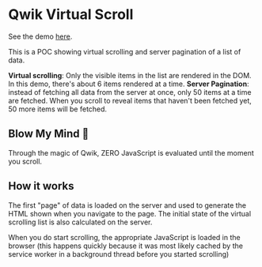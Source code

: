 # Qwik Virtual Scroll

See the demo [here](https://qwik-virtual-scroll.netlify.app).

This is a POC showing virtual scrolling and server pagination of a list of data.

**Virtual scrolling**: Only the visible items in the list are rendered in the DOM. In this demo, there's about 6 items rendered at a time.
**Server Pagination**: instead of fetching all data from the server at once, only 50 items at a time are fetched. When you scroll to reveal items that haven't been fetched yet, 50 more items will be fetched.

## Blow My Mind 🤯

Through the magic of Qwik, ZERO JavaScript is evaluated until the moment you scroll.

## How it works

The first "page" of data is loaded on the server and used to generate the HTML shown when you navigate to the page. The initial state of the virtual scrolling list is also calculated on the server.

When you do start scrolling, the appropriate JavaScript is loaded in the browser (this happens quickly because it was most likely cached by the service worker in a background thread before you started scrolling)
